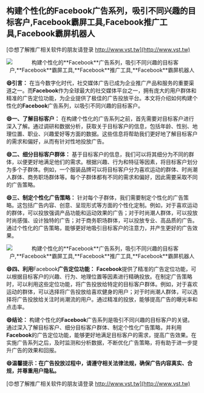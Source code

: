 ## **构建个性化的**Facebook**广告系列，吸引不同兴趣的目标客户,**Facebook**霸屏工具,**Facebook**推广工具,**Facebook**霸屏机器人**

[😍想了解推广相关软件的朋友请登录 http://www.vst.tw](http://www.vst.tw)

 <center><img src="https://vst.tw/MP4/tuiguang/png/8.png" alt="构建个性化的**Facebook**广告系列，吸引不同兴趣的目标客户,**Facebook**霸屏工具,**Facebook**推广工具,**Facebook**霸屏机器人"></center>

**😄引言：**
在当今数字化时代，社交媒体广告已成为企业推广产品和服务的重要渠道之一。而**Facebook**作为全球最大的社交媒体平台之一，拥有庞大的用户群体和精准的广告定位功能，为企业提供了极佳的广告投放平台。本文将介绍如何构建个性化的**Facebook**广告系列，以吸引不同兴趣的目标客户。

**😄一、了解目标客户：**
在构建个性化的广告系列之前，首先需要对目标客户进行深入了解。通过调研和数据分析，获取关于目标客户的信息，包括年龄、性别、地理位置、职业、兴趣爱好等方面的数据。这些信息将帮助我们更好地了解目标客户的需求和偏好，从而有针对性地投放广告。

**😄二、细分目标客户群体：**
基于目标客户的信息，我们可以将其细分为不同的群体，以便更好地满足他们的需求。根据兴趣、行为和特征等因素，将目标客户划分为多个子群体。例如，一个服装品牌可以将目标客户分为喜欢运动的群体、时尚潮人群体、商务职场群体等。每个子群体都有不同的需求和偏好，因此需要采取不同的广告策略。

**😄三、制定个性化广告策略：**
针对每个子群体，我们需要制定个性化的广告策略。这包括广告内容、创意、呈现形式等方面的个性化定制。例如，对于喜欢运动的群体，可以投放强调产品功能和运动效果的广告；对于时尚潮人群体，可以投放时尚感强、设计独特的广告；对于商务职场群体，可以投放专业、高品质的广告。通过个性化的广告策略，能够更好地吸引目标客户的注意力，并产生更好的广告效果。

 <center><img src="https://vst.tw/MP4/tuiguang/png/1.png" alt="构建个性化的**Facebook**广告系列，吸引不同兴趣的目标客户,**Facebook**霸屏工具,**Facebook**推广工具,**Facebook**霸屏机器人"></center>

**😄四、利用**Facebook**广告定位功能：**
**Facebook**提供了精准的广告定位功能，可以根据目标客户的兴趣、行为、地理位置等因素进行精确投放。在制定广告策略时，可以利用这些定位功能，将广告投放给特定的目标客户群体。例如，对于喜欢运动的群体，可以选择将广告投放给喜欢健身的用户；对于时尚潮人群体，可以选择将广告投放给关注时尚潮流的用户。通过精准的投放，能够提高广告的曝光率和点击率。

**😄结论：**
构建个性化的**Facebook**广告系列是吸引不同兴趣的目标客户的关键。通过深入了解目标客户、细分目标客户群体、制定个性化广告策略，并利用**Facebook**的广告定位功能，能够更好地满足目标客户的需求，提高广告效果。在实施广告系列之后，及时监测和分析数据，不断优化广告策略，将有助于进一步提升广告的效果和回报。

**😄温馨提示：在广告投放过程中，请遵守相关法律法规，确保广告内容真实、合规，并尊重用户隐私。**

[😍想了解推广相关软件的朋友请登录 http://www.vst.tw](http://www.vst.tw)



